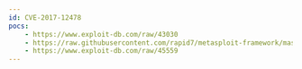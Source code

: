 ```yaml
---
id: CVE-2017-12478
pocs:
    - https://www.exploit-db.com/raw/43030
    - https://raw.githubusercontent.com/rapid7/metasploit-framework/master/modules/exploits/linux/http/ueb_api_rce.rb
    - https://www.exploit-db.com/raw/45559
---
```

